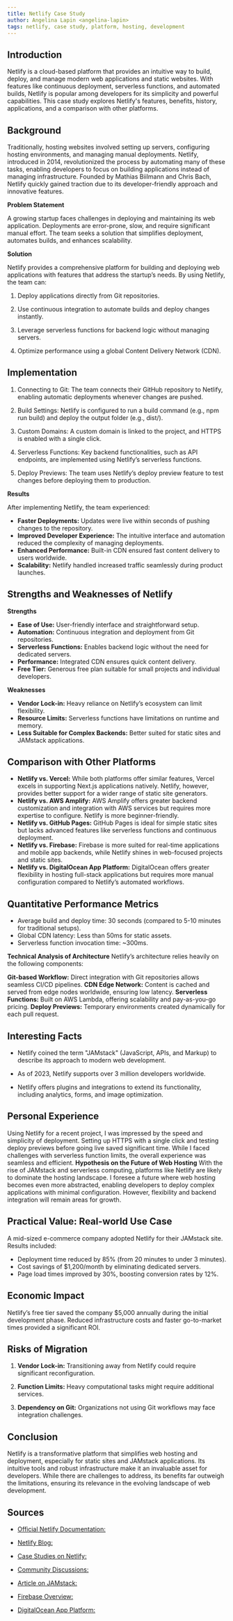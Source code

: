 ```yaml
---
title: Netlify Case Study
author: Angelina Lapin <angelina-lapin>
tags: netlify, case study, platform, hosting, development
---
```


## Introduction

Netlify is a cloud-based platform that provides an intuitive way to build, deploy, and manage modern web applications and static websites. With features like continuous deployment, serverless functions, and automated builds, Netlify is popular among developers for its simplicity and powerful capabilities. This case study explores Netlify's features, benefits, history, applications, and a comparison with other platforms.

## Background

Traditionally, hosting websites involved setting up servers, configuring hosting environments, and managing manual deployments. Netlify, introduced in 2014, revolutionized the process by automating many of these tasks, enabling developers to focus on building applications instead of managing infrastructure. Founded by Mathias Biilmann and Chris Bach, Netlify quickly gained traction due to its developer-friendly approach and innovative features.

**Problem Statement**

A growing startup faces challenges in deploying and maintaining its web application. Deployments are error-prone, slow, and require significant manual effort. The team seeks a solution that simplifies deployment, automates builds, and enhances scalability.

**Solution**

Netlify provides a comprehensive platform for building and deploying web applications with features that address the startup’s needs. By using Netlify, the team can:

1. Deploy applications directly from Git repositories.

2. Use continuous integration to automate builds and deploy changes instantly.

3. Leverage serverless functions for backend logic without managing servers.

4. Optimize performance using a global Content Delivery Network (CDN).

## Implementation

1. Connecting to Git: The team connects their GitHub repository to Netlify, enabling automatic deployments whenever changes are pushed.

2. Build Settings: Netlify is configured to run a build command (e.g., npm run build) and deploy the output folder (e.g., dist/).

3. Custom Domains: A custom domain is linked to the project, and HTTPS is enabled with a single click.

4. Serverless Functions: Key backend functionalities, such as API endpoints, are implemented using Netlify’s serverless functions.

5. Deploy Previews: The team uses Netlify’s deploy preview feature to test changes before deploying them to production.

**Results**

After implementing Netlify, the team experienced:

- **Faster Deployments:** Updates were live within seconds of pushing changes to the repository.
- **Improved Developer Experience:** The intuitive interface and automation reduced the complexity of managing deployments.
- **Enhanced Performance:** Built-in CDN ensured fast content delivery to users worldwide.
- **Scalability:** Netlify handled increased traffic seamlessly during product launches.

## Strengths and Weaknesses of Netlify

**Strengths**

- **Ease of Use:** User-friendly interface and straightforward setup.
- **Automation:** Continuous integration and deployment from Git repositories.
- **Serverless Functions:** Enables backend logic without the need for dedicated servers.
- **Performance:** Integrated CDN ensures quick content delivery.
- **Free Tier:** Generous free plan suitable for small projects and individual developers.

**Weaknesses**

- **Vendor Lock-in:** Heavy reliance on Netlify’s ecosystem can limit flexibility.
- **Resource Limits:** Serverless functions have limitations on runtime and memory.
- **Less Suitable for Complex Backends:** Better suited for static sites and JAMstack applications.
 
## Comparison with Other Platforms

- **Netlify vs. Vercel:** While both platforms offer similar features, Vercel excels in supporting Next.js applications natively. Netlify, however, provides better support for a wider range of static site generators.
- **Netlify vs. AWS Amplify:** AWS Amplify offers greater backend customization and integration with AWS services but requires more expertise to configure. Netlify is more beginner-friendly.
- **Netlify vs. GitHub Pages:** GitHub Pages is ideal for simple static sites but lacks advanced features like serverless functions and continuous deployment.
- **Netlify vs. Firebase:** Firebase is more suited for real-time applications and mobile app backends, while Netlify shines in web-focused projects and static sites.
- **Netlify vs. DigitalOcean App Platform:** DigitalOcean offers greater flexibility in hosting full-stack applications but requires more manual configuration compared to Netlify’s automated workflows. 

## Quantitative Performance Metrics

- Average build and deploy time: 30 seconds (compared to 5-10 minutes for traditional setups).
- Global CDN latency: Less than 50ms for static assets.
- Serverless function invocation time: ~300ms.

**Technical Analysis of Architecture** Netlify’s architecture relies heavily on the following components:

**Git-based Workflow:** Direct integration with Git repositories allows seamless CI/CD pipelines.
**CDN Edge Network:** Content is cached and served from edge nodes worldwide, ensuring low latency.
**Serverless Functions:** Built on AWS Lambda, offering scalability and pay-as-you-go pricing.
**Deploy Previews:** Temporary environments created dynamically for each pull request.

## Interesting Facts

- Netlify coined the term "JAMstack" (JavaScript, APIs, and Markup) to describe its approach to modern web development.

- As of 2023, Netlify supports over 3 million developers worldwide.

- Netlify offers plugins and integrations to extend its functionality, including analytics, forms, and image optimization.

## Personal Experience

Using Netlify for a recent project, I was impressed by the speed and simplicity of deployment. Setting up HTTPS with a single click and testing deploy previews before going live saved significant time. While I faced challenges with serverless function limits, the overall experience was seamless and efficient.
**Hypothesis on the Future of Web Hosting** With the rise of JAMstack and serverless computing, platforms like Netlify are likely to dominate the hosting landscape. I foresee a future where web hosting becomes even more abstracted, enabling developers to deploy complex applications with minimal configuration. However, flexibility and backend integration will remain areas for growth.

## Practical Value: Real-world Use Case

A mid-sized e-commerce company adopted Netlify for their JAMstack site. Results included:

- Deployment time reduced by 85% (from 20 minutes to under 3 minutes).
- Cost savings of $1,200/month by eliminating dedicated servers.
- Page load times improved by 30%, boosting conversion rates by 12%.

## Economic Impact

Netlify’s free tier saved the company $5,000 annually during the initial development phase. Reduced infrastructure costs and faster go-to-market times provided a significant ROI.

## Risks of Migration

1. **Vendor Lock-in:** Transitioning away from Netlify could require significant reconfiguration.

2. **Function Limits:** Heavy computational tasks might require additional services.

3. **Dependency on Git:** Organizations not using Git workflows may face integration challenges.

## Conclusion

Netlify is a transformative platform that simplifies web hosting and deployment, especially for static sites and JAMstack applications. Its intuitive tools and robust infrastructure make it an invaluable asset for developers. While there are challenges to address, its benefits far outweigh the limitations, ensuring its relevance in the evolving landscape of web development.

## Sources

- [Official Netlify Documentation:](https://docs.netlify.com)

- [Netlify Blog:](https://www.netlify.com/blog/)

- [Case Studies on Netlify:](https://www.netlify.com/case-studies/)

- [Community Discussions:](https://answers.netlify.com)

- [Article on JAMstack:](https://jamstack.org)

- [Firebase Overview:](https://firebase.google.com)

- [DigitalOcean App Platform:](https://www.digitalocean.com)

